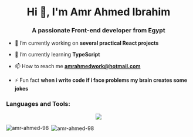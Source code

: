 <h1 align="center">Hi 👋, I'm Amr Ahmed Ibrahim</h1>
<h3 align="center">A passionate Front-end developer from Egypt</h3>

- 🔭 I’m currently working on **several practical React projects**

- 🌱 I’m currently learning **TypeScript**

- 📫 How to reach me **amrahmedwork@hotmail.com**

- ⚡ Fun fact **when i write code if i face problems my brain creates some jokes**




<h3 align="left">Languages and Tools:</h3>


<p align="center">
  <a href="https://skillicons.dev">
    <img src="https://skillicons.dev/icons?i=html,css,bootstrap,figma,ps,firebase,js,jquery,nextjs,postman,react,redux,sass,tailwind,ts&perline=15&theme=dark" />
  </a>
</p>

<p><img align="left" src="https://github-readme-stats.vercel.app/api/top-langs?username=amr-ahmed-98&show_icons=true&locale=en&layout=compact" alt="amr-ahmed-98" /></p>

<p>&nbsp;<img align="center" src="https://github-readme-stats.vercel.app/api?username=amr-ahmed-98&show_icons=true&locale=en" alt="amr-ahmed-98" /></p>
